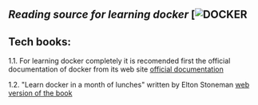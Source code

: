 ##  _Reading source for learning docker_ [![DOCKER](https://user-images.githubusercontent.com/80744788/225915478-d6249170-52e4-44f6-9595-5ce05acad672.png)

## Tech books:
      
1.1. For learning docker completely it is recomended first the official documentation of docker from its web site [official documentation](https://docs.docker.com/)

1.2. "Learn docker in a month of lunches" written by Elton Stoneman [web version of the book](https://livebook.manning.com/book/learn-docker-in-a-month-of-lunches/chapter-1/)
      
